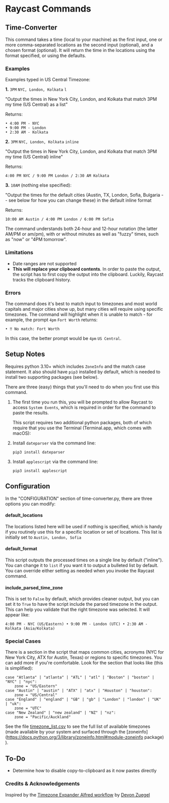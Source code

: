 # Raycast Commands

## Time-Converter
This command takes a time (local to your machine) as the first input, one or more comma-separated locations as the second input (optional), and a chosen format (optional). It will return the time in the locations using the format specified, or using the defaults.

### Examples
Examples typed in US Central Timezone:

**1.** `3PM` `NYC, London, Kolkata` `l`

"Output the times in New York City, London, and Kolkata that match 3PM my time (US Central) as a list"

Returns:
	
```
• 4:00 PM - NYC
• 9:00 PM - London
• 2:30 AM - Kolkata

```

**2.** `3PM` `NYC, London, Kolkata` `inline`
	
"Output the times in New York City, London, and Kolkata that match 3PM my time (US Central) inline"
	
Returns:
	
	
```
4:00 PM NYC / 9:00 PM London / 2:30 AM Kolkata
```


**3.** `10AM` (nothing else specified):

"Output the times for the default cities (Austin, TX, London, Sofia, Bulgaria -- see below for how you can change these) in the default inline format

Returns:
	
	
```
10:00 AM Austin / 4:00 PM London / 6:00 PM Sofia
```


The command understands both 24-hour and 12-hour notation (the latter AM/PM or am/pm), with or without minutes as well as "fuzzy" times, such as "now" or "4PM tomorrow".

### Limitations
* Date ranges are not supported
* **This will replace your clipboard contents**. In order to paste the output, the script has to first copy the output into the clipboard. Luckily, Raycast tracks the clipboard history.

### Errors
The command does it's best to match input to timezones and most world capitals and major cities show up, but many cities will require using specific timezones. The command will highlight when it is unable to match - for example, the prompt `4pm` `Fort Worth` returns:

`• ‼️ No match: Fort Worth`

In this case, the better prompt would be `4pm` `US Central`.

## Setup Notes
Requires python 3.10+ which includes `ZoneInfo` and the match case statement. It also should have `pip3` installed by default, which is needed to install two supporting packages (see below).

There are three (easy) things that you'll need to do when you first use this command.
1. The first time you run this, you will be prompted to allow Raycast to access `System Events`, which is required in order for the command to paste the results.

	This script requires two additional python packages, both of which require that you use the Terminal (Terminal.app, which comes with macOS): 

2. Install `dateparser` via the command line:

 	`pip3 install dateparser`

3. Install `applescript` via the command line:

	`pip3 install applescript`

## Configuration
In the "CONFIGURATION" section of time-converter.py, there are three options you can modify:

#### default_locations
The locations listed here will be used if nothing is specified, which is handy if you routinely use this for a specific location or set of locations. This list is initially set to `Austin, London, Sofia`

#### default_format 
This script outputs the processed times on a single line by default ("inline"). You can change it to `list` if you want it to output a bulleted list by default. You can override either setting as needed when you invoke the Raycast command.
 
#### include_parsed_time_zone
This is set to `False` by default, which provides cleaner output, but you can set it to `True` to have the script include the parsed timezone in the output. This can help you validate that the right timezone was selected. It will appear like:

`4:00 PM - NYC (US/Eastern) • 9:00 PM - London (UTC) • 2:30 AM - Kolkata (Asia/Kolkata)`

### Special Cases
There is a section in the script that maps common cities, acronyms (NYC for New York City, ATX for Austin, Texas) or regions to specific timezones. You can add more if you're comfortable. Look for the section that looks like (this is simplified):

```
case "Atlanta" | "atlanta" | "ATL" | "atl" | "Boston" | "boston" | "NYC" | "nyc":
	zone = "US/Eastern"
case "Austin" | "austin" | "ATX" | "atx" | "Houston" | "houston":
	zone = "US/Central"
case "England" | "england" | "GB" | "gb" | "London" | "london" | "UK" | "uk":
	zone = "UTC"
case "New Zealand" | "new zealand" | "NZ" | "nz":
	zone = "Pacific/Auckland"
```

See the file [timezone_list.csv](timezone_list.csv) to see the full list of available timezones (made available by your system and surfaced through the [zoneinfo](https://docs.python.org/3/library/zoneinfo.html#module-zoneinfo package) ).

## To-Do
- Determine how to disable copy-to-clipboard as it now pastes directly


### Credits & Acknowledgements
Inspired by the [Timezone Expander Alfred workflow](https://github.com/devonzuegel/timezone-expander.alfredworkflow) by [Devon Zuegel](https://devonzuegel.com)